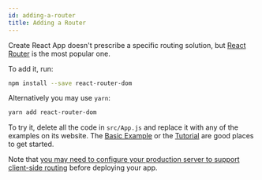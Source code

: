 ```yaml
---
id: adding-a-router
title: Adding a Router
---
```


Create React App doesn't prescribe a specific routing solution, but [React Router](https://reacttraining.com/react-router/web/) is the most popular one.

To add it, run:

```sh
npm install --save react-router-dom
```

Alternatively you may use `yarn`:

```sh
yarn add react-router-dom
```

To try it, delete all the code in `src/App.js` and replace it with any of the examples on its website. The [Basic Example](https://reactrouter.com/docs/en/v6/examples/basic) or the [Tutorial](https://reactrouter.com/docs/en/v6/getting-started/tutorial) are good places to get started. 

Note that [you may need to configure your production server to support client-side routing](deployment.md#serving-apps-with-client-side-routing) before deploying your app.
